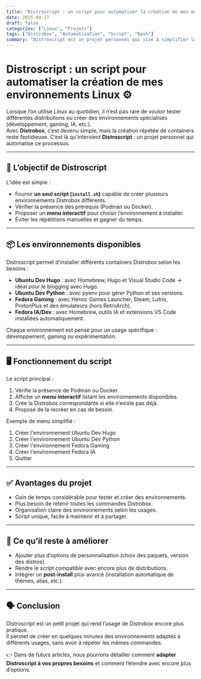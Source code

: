 ```yaml
---
title: "Distroscript : un script pour automatiser la création de mes environnements Linux"
date: 2025-09-17
draft: false
categories: ["Linux", "Projets"]
tags: ["Distrobox", "Automatisation", "Script", "Bash"]
summary: "Distroscript est un projet personnel qui vise à simplifier la création et la gestion de plusieurs environnements Linux via Distrobox grâce à un script unique et automatisé."
---
```


# Distroscript : un script pour automatiser la création de mes environnements Linux ⚙️

Lorsque l’on utilise Linux au quotidien, il n’est pas rare de vouloir tester différentes distributions ou créer des environnements spécialisés (développement, gaming, IA, etc.).  
Avec **Distrobox**, c’est devenu simple, mais la création répétée de containers reste fastidieuse. C’est là qu’intervient **Distroscript** : un projet personnel qui automatise ce processus.

---

## 🎯 L’objectif de Distroscript

L’idée est simple :  
- Fournir **un seul script (`install.sh`)** capable de créer plusieurs environnements Distrobox différents.  
- Vérifier la présence des prérequis (Podman ou Docker).  
- Proposer un **menu interactif** pour choisir l’environnement à installer.  
- Éviter les répétitions manuelles et gagner du temps.  

---

## 📦 Les environnements disponibles

Distroscript permet d’installer différents containers Distrobox selon les besoins :  

- **Ubuntu Dev Hugo** : avec Homebrew, Hugo et Visual Studio Code → idéal pour le blogging avec Hugo.  
- **Ubuntu Dev Python** : avec pyenv pour gérer Python et ses versions.  
- **Fedora Gaming** : avec Heroic Games Launcher, Steam, Lutris, ProtonPlus et des émulateurs (hors RetroArch).  
- **Fedora IA/Dev** : avec Homebrew, outils IA et extensions VS Code installées automatiquement.  

Chaque environnement est pensé pour un usage spécifique : développement, gaming ou expérimentation.  

---

## 🖥️ Fonctionnement du script

Le script principal :  
1. Vérifie la présence de Podman ou Docker.  
2. Affiche un **menu interactif** listant les environnements disponibles.  
3. Crée la Distrobox correspondante si elle n’existe pas déjà.  
4. Propose de la recréer en cas de besoin.  

Exemple de menu simplifié :  

1.  Créer l'environnement Ubuntu Dev Hugo
2.  Créer l'environnement Ubuntu Dev Python
3.  Créer l'environnement Fedora Gaming
4.  Créer l'environnement Fedora IA
5.  Quitter
   

---

## ✅ Avantages du projet

- Gain de temps considérable pour tester et créer des environnements.  
- Plus besoin de retenir toutes les commandes Distrobox.  
- Organisation claire des environnements selon les usages.  
- Script unique, facile à maintenir et à partager.  

---

## 🔧 Ce qu’il reste à améliorer

- Ajouter plus d’options de personnalisation (choix des paquets, version des distros).  
- Rendre le script compatible avec encore plus de distributions.  
- Intégrer un **post-install** plus avancé (installation automatique de thèmes, alias, etc.).  

---

## 🗣️ Conclusion

Distroscript est un petit projet qui rend l’usage de Distrobox encore plus pratique.  
Il permet de créer en quelques minutes des environnements adaptés à différents usages, sans avoir à répéter les mêmes commandes.  

👉 Dans de futurs articles, nous pourrons détailler comment **adapter Distroscript à vos propres besoins** et comment l’étendre avec encore plus d’options.  
